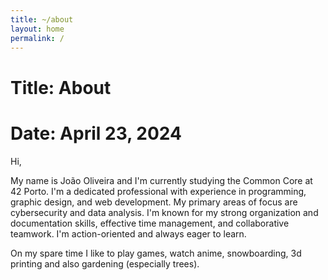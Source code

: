 ```yaml
---
title: ~/about
layout: home
permalink: /
---
```


# Title: About

# Date: April 23, 2024

Hi,

My name is João Oliveira and I'm currently studying the Common Core at 42 Porto. I'm a dedicated professional with experience in programming, graphic design, and web development. My primary areas of focus are cybersecurity and data analysis. I'm known for my strong organization and documentation skills, effective time management, and collaborative teamwork. I'm action-oriented and always eager to learn.

On my spare time I like to play games, watch anime, snowboarding, 3d printing and also gardening (especially trees).
